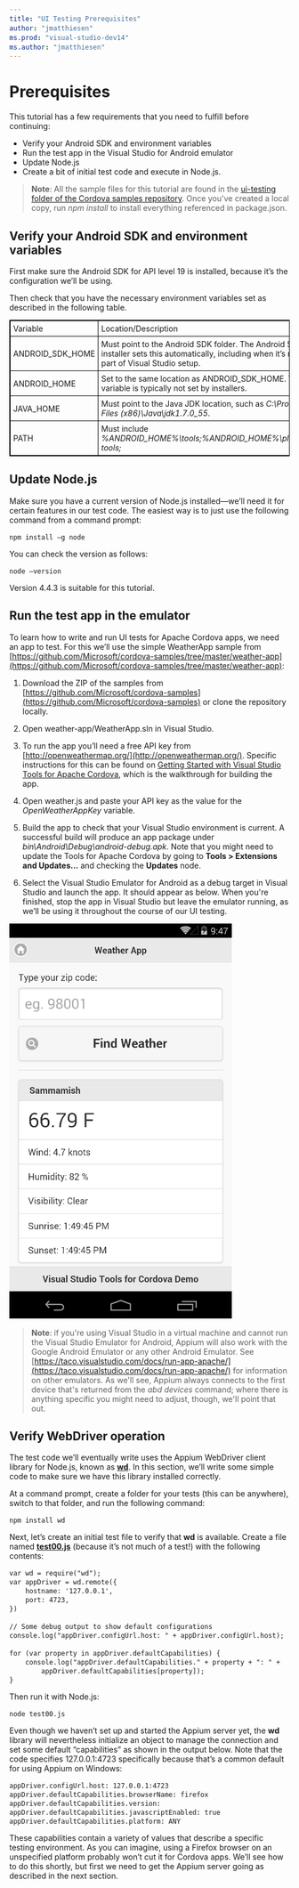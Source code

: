 ```yaml
---
title: "UI Testing Prerequisites"
author: "jmatthiesen"
ms.prod: "visual-studio-dev14"
ms.author: "jmatthiesen"
---
```


# Prerequisites

This tutorial has a few requirements that you need to fulfill before continuing:

- Verify your Android SDK and environment variables
- Run the test app in the Visual Studio for Android emulator
- Update Node.js
- Create a bit of initial test code and execute in Node.js.

> **Note**: All the sample files for this tutorial are found in the [ui-testing folder of the Cordova samples repository](https://github.com/Microsoft/cordova-samples/tree/master/ui-testing). Once you've created a local copy, run *npm install* to install everything referenced in package.json.

## Verify your Android SDK and environment variables

First make sure the Android SDK for API level 19 is installed, because it’s the configuration we’ll be using.

Then check that you have the necessary environment variables set as described in the following table.

<style>
    table, th, td {
        border: 1px solid black;
        border-collapse: collapse;
    }
    th, td {
        padding: 5px;
    }
</style>
<table>
<thead>
<tr>
<td>Variable</td><td>Location/Description</td>
</tr>
</thead>
<tbody>
<tr>
<td>ANDROID_SDK_HOME</td><td>Must point to the Android SDK folder. The Android SDK installer sets this automatically, including when it’s run as part of Visual Studio setup.</td>
</tr>
<tr>
<td>ANDROID_HOME</td><td>Set to the same location as ANDROID_SDK_HOME. This variable is typically not set by installers.</td>
</tr>
<tr>
<td>JAVA_HOME</td><td>Must point to the Java JDK location, such as <em>C:\Program Files (x86)\Java\jdk1.7.0_55</em>.</td>
</tr>
<tr>
<td>PATH</td><td>Must include <em>%ANDROID_HOME%\tools;%ANDROID_HOME%\platform-tools;</em></td>
</tr>
<tbody>
</table>

## Update Node.js

Make sure you have a current version of Node.js installed—we’ll need it for certain features in our test code. The easiest way is to just use the following command from a command prompt:

    npm install –g node

You can check the version as follows:

    node –version

Version 4.4.3 is suitable for this tutorial.

## Run the test app in the emulator

To learn how to write and run UI tests for Apache Cordova apps, we need an app to test. For this we’ll use the simple WeatherApp sample from [https://github.com/Microsoft/cordova-samples/tree/master/weather-app](https://github.com/Microsoft/cordova-samples/tree/master/weather-app):

1.	Download the ZIP of the samples from [https://github.com/Microsoft/cordova-samples](https://github.com/Microsoft/cordova-samples) or clone the repository locally.

2.	Open weather-app/WeatherApp.sln in Visual Studio.

3.	To run the app you’ll need a free API key from [http://openweathermap.org/](http://openweathermap.org/). Specific instructions for this can be found on [Getting Started with Visual Studio Tools for Apache Cordova](http://taco.visualstudio.com/docs/get-started-first-mobile-app/), which is the walkthrough for building the app.

4. Open weather.js and paste your API key as the value for the *OpenWeatherAppKey* variable.

5. Build the app to check that your Visual Studio environment is current. A successful build will produce an app package under *bin\Android\Debug\android-debug.apk*. Note that you might need to update the Tools for Apache Cordova by going to **Tools > Extensions and Updates…** and checking the **Updates** node.

6. Select the Visual Studio Emulator for Android as a debug target in Visual Studio and launch the app. It should appear as below. When you're finished, stop the app in Visual Studio but leave the emulator running, as we’ll be using it throughout the course of our UI testing.

![Sample Weather App for Android](media/prereqs/01-weather-app.png)

> **Note**: if you're using Visual Studio in a virtual machine and cannot run the Visual Studio Emulator for Android, Appium will also work with the Google Android Emulator or any other Android Emulator. See [https://taco.visualstudio.com/docs/run-app-apache/](https://taco.visualstudio.com/docs/run-app-apache/) for information on other emulators. As we'll see, Appium always connects to the first device that's returned from the *abd devices* command; where there is anything specific you might need to adjust, though, we'll point that out.


## Verify WebDriver operation

The test code we’ll eventually write uses the Appium WebDriver client library for Node.js, known as **[wd](https://github.com/admc/wd)**. In this section, we’ll write some simple code to make sure we have this library installed correctly.

At a command prompt, create a folder for your tests (this can be anywhere), switch to that folder, and run the following command:

    npm install wd

Next, let’s create an initial test file to verify that **wd** is available. Create a file named [**test00.js**](https://github.com/Microsoft/cordova-samples/blob/master/ui-testing/test00.js) (because it’s not much of a test!) with the following contents:

    var wd = require("wd");
    var appDriver = wd.remote({
        hostname: '127.0.0.1',
        port: 4723,
    })

    // Some debug output to show default configurations
    console.log("appDriver.configUrl.host: " + appDriver.configUrl.host);
    
    for (var property in appDriver.defaultCapabilities) {
        console.log("appDriver.defaultCapabilities." + property + ": " +
            appDriver.defaultCapabilities[property]);
    }

Then run it with Node.js:

    node test00.js

Even though we haven’t set up and started the Appium server yet, the **wd** library will nevertheless initialize an object to manage the connection and set some default “capabilities” as shown in the output below. Note that the code specifies 127.0.0.1:4723 specifically because that’s a common default for using Appium on Windows:

    appDriver.configUrl.host: 127.0.0.1:4723
    appDriver.defaultCapabilities.browserName: firefox
    appDriver.defaultCapabilities.version:
    appDriver.defaultCapabilities.javascriptEnabled: true
    appDriver.defaultCapabilities.platform: ANY
    
These capabilities contain a variety of values that describe a specific testing environment. As you can imagine, using a Firefox browser on an unspecified platform probably won’t cut it for Cordova apps. We’ll see how to do this shortly, but first we need to get the Appium server going as described in the next section.
